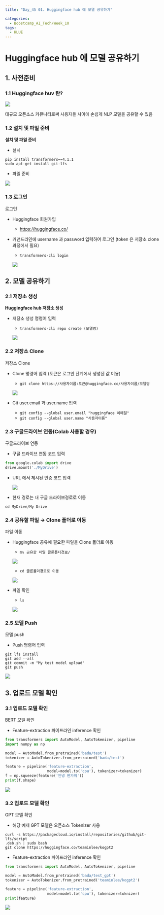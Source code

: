 ```yaml
---
title: "Day_45 01. Huggingface hub 에 모델 공유하기"

categories:
  - Boostcamp_AI_Tech/Week_10
tags:
  - KLUE
---
```

  
# Huggingface hub 에 모델 공유하기

## 1. 사전준비

### 1.1 Huggingface huv 란?

![]({{site.url}}/assets/images/boostcamp/7952c1e0.png)

대규모 오픈소스 커뮤니티로써 사용자들 사이에 손쉽게 NLP 모델을 공유할 수 있음

### 1.2 설치 및 파일 준비

**설치 및 파일 준비**

- 설치

`pip install transformers==4.1.1`  
`sudo apt-get install git-lfs`  

- 파일 준비

![]({{site.url}}/assets/images/boostcamp/52e601aa.png)

### 1.3 로그인

로그인

- Huggingface 회원가입
  - https://huggingface.co/
- 커맨드라인에 username 과 password 입력하여 로그인 (token 은 저장소 clone 과정에서 필요)
  - `transformers-cli login`

  ![]({{site.url}}/assets/images/boostcamp/b8fc1401.png)

## 2. 모델 공유하기

### 2.1 저장소 생성

**Huggingface hub 저장소 생성**

- 저장소 생성 명령어 입력
  - `transformers-cli repo create (모델명)`

  ![]({{site.url}}/assets/images/boostcamp/5b19e96f.png)

### 2.2 저장소 Clone

저장소 Clone

- Clone 명령어 입력 (토큰은 로그인 단계에서 생성된 값 이용)
  - `git clone https://사용자이름:토큰@huggingface.co/사용자이름/모델명`

  ![]({{site.url}}/assets/images/boostcamp/e662dd27.png)
- Git user.email 과 user.name 입력
  - `git config --global user.email "huggingface 이메일"`
  - `git config --global user.name "사용자이름"`

### 2.3 구글드라이브 연동(Colab 사용할 경우)

구글드라이브 연동

- 구글 드라이브 연동 코드 입력

```python
from google.colab import drive
drive.mount('./MyDrive')
```

- URL 에서 제시된 인증 코드 입력

  ![]({{site.url}}/assets/images/boostcamp/d87d26cf.png)

- 현재 경로는 내 구글 드라이브경로로 이동

`cd MyDrive/My Drive`

### 2.4 공유할 파일 $\rightarrow$ Clone 폴더로 이동

파일 이동

- Huggingface 공유에 필요한 파일을 Clone 폴더로 이동

  - `mv 공유할 파일 클론폴더경로/`

  ![]({{site.url}}/assets/images/boostcamp/500ab61d.png)

  - `cd 클론폴더경로로 이동`

  ![]({{site.url}}/assets/images/boostcamp/4fb12531.png)

- 파일 확인

  - `ls`

  ![]({{site.url}}/assets/images/boostcamp/fa400353.png)

### 2.5 모델 Push

모델 push

- Push 명령어 입력

```
git lfs install
git add --all
git commit -m "My test model upload"
git push
```

![]({{site.url}}/assets/images/boostcamp/7860a12d.png)

## 3. 업로드 모델 확인

### 3.1 업로드 모델 확인

BERT 모델 확인

- Feature-extraction 파이프라인 inference 확인

```python
from transformers import AutoModel, AutoTokenizer, pipeline
import numpy as np

model = AutoModel.from_pretrained('bada/test')
tokenizer = AutoTokenizer.from_pretrained('bada/test')

feature = pipeline('feature-extraction',
                   model=model.to('cpu'), tokenizer=tokenizer)
f = np.squeeze(feature('안녕 반가워'))
print(f.shape)
```

![]({{site.url}}/assets/images/boostcamp/78737ba9.png)

### 3.2 업로드 모델 확인

GPT 모델 확인

- 해당 예제 GPT 모델은 오픈소스 Tokenizer 사용

```
curl -s https://packagecloud.io/install/repositories/github/git-lfs/script
.deb.sh | sudo bash
git clone https://huggingface.co/teaminlee/kogpt2
```

- Feature-extraction 파이프라인 inference 확인

```python
from transformers import AutoModel, AutoTokenizer, pipeline

model = AutoModel.from_pretrained('bada/test_gpt')
tokenizer = AutoTokenizer.from_pretrained('teaminlee/kogpt2')

feature = pipeline('feature-extraction',
                   model=model.to('cpu'), tokenizer=toknizer)
print(feature)
```

![]({{site.url}}/assets/images/boostcamp/ffb7d66d.png)

